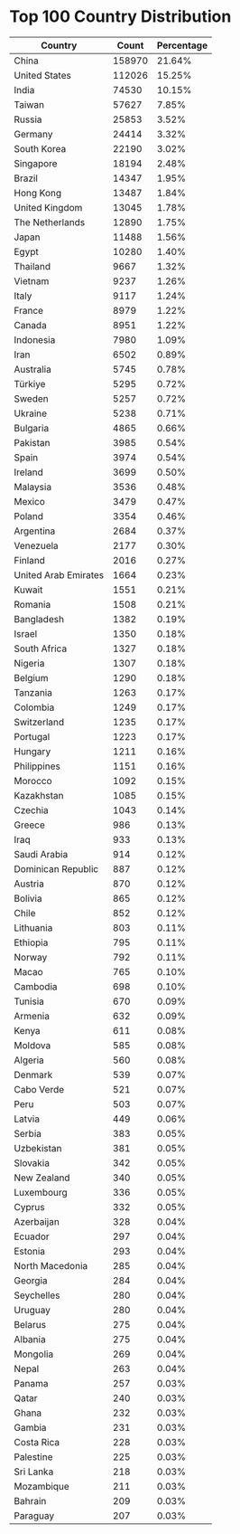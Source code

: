 # Top 100 Country Distribution
| Country | Count | Percentage |
|----|----|----|
| China | 158970 | 21.64% |
| United States | 112026 | 15.25% |
| India | 74530 | 10.15% |
| Taiwan | 57627 | 7.85% |
| Russia | 25853 | 3.52% |
| Germany | 24414 | 3.32% |
| South Korea | 22190 | 3.02% |
| Singapore | 18194 | 2.48% |
| Brazil | 14347 | 1.95% |
| Hong Kong | 13487 | 1.84% |
| United Kingdom | 13045 | 1.78% |
| The Netherlands | 12890 | 1.75% |
| Japan | 11488 | 1.56% |
| Egypt | 10280 | 1.40% |
| Thailand | 9667 | 1.32% |
| Vietnam | 9237 | 1.26% |
| Italy | 9117 | 1.24% |
| France | 8979 | 1.22% |
| Canada | 8951 | 1.22% |
| Indonesia | 7980 | 1.09% |
| Iran | 6502 | 0.89% |
| Australia | 5745 | 0.78% |
| Türkiye | 5295 | 0.72% |
| Sweden | 5257 | 0.72% |
| Ukraine | 5238 | 0.71% |
| Bulgaria | 4865 | 0.66% |
| Pakistan | 3985 | 0.54% |
| Spain | 3974 | 0.54% |
| Ireland | 3699 | 0.50% |
| Malaysia | 3536 | 0.48% |
| Mexico | 3479 | 0.47% |
| Poland | 3354 | 0.46% |
| Argentina | 2684 | 0.37% |
| Venezuela | 2177 | 0.30% |
| Finland | 2016 | 0.27% |
| United Arab Emirates | 1664 | 0.23% |
| Kuwait | 1551 | 0.21% |
| Romania | 1508 | 0.21% |
| Bangladesh | 1382 | 0.19% |
| Israel | 1350 | 0.18% |
| South Africa | 1327 | 0.18% |
| Nigeria | 1307 | 0.18% |
| Belgium | 1290 | 0.18% |
| Tanzania | 1263 | 0.17% |
| Colombia | 1249 | 0.17% |
| Switzerland | 1235 | 0.17% |
| Portugal | 1223 | 0.17% |
| Hungary | 1211 | 0.16% |
| Philippines | 1151 | 0.16% |
| Morocco | 1092 | 0.15% |
| Kazakhstan | 1085 | 0.15% |
| Czechia | 1043 | 0.14% |
| Greece | 986 | 0.13% |
| Iraq | 933 | 0.13% |
| Saudi Arabia | 914 | 0.12% |
| Dominican Republic | 887 | 0.12% |
| Austria | 870 | 0.12% |
| Bolivia | 865 | 0.12% |
| Chile | 852 | 0.12% |
| Lithuania | 803 | 0.11% |
| Ethiopia | 795 | 0.11% |
| Norway | 792 | 0.11% |
| Macao | 765 | 0.10% |
| Cambodia | 698 | 0.10% |
| Tunisia | 670 | 0.09% |
| Armenia | 632 | 0.09% |
| Kenya | 611 | 0.08% |
| Moldova | 585 | 0.08% |
| Algeria | 560 | 0.08% |
| Denmark | 539 | 0.07% |
| Cabo Verde | 521 | 0.07% |
| Peru | 503 | 0.07% |
| Latvia | 449 | 0.06% |
| Serbia | 383 | 0.05% |
| Uzbekistan | 381 | 0.05% |
| Slovakia | 342 | 0.05% |
| New Zealand | 340 | 0.05% |
| Luxembourg | 336 | 0.05% |
| Cyprus | 332 | 0.05% |
| Azerbaijan | 328 | 0.04% |
| Ecuador | 297 | 0.04% |
| Estonia | 293 | 0.04% |
| North Macedonia | 285 | 0.04% |
| Georgia | 284 | 0.04% |
| Seychelles | 280 | 0.04% |
| Uruguay | 280 | 0.04% |
| Belarus | 275 | 0.04% |
| Albania | 275 | 0.04% |
| Mongolia | 269 | 0.04% |
| Nepal | 263 | 0.04% |
| Panama | 257 | 0.03% |
| Qatar | 240 | 0.03% |
| Ghana | 232 | 0.03% |
| Gambia | 231 | 0.03% |
| Costa Rica | 228 | 0.03% |
| Palestine | 225 | 0.03% |
| Sri Lanka | 218 | 0.03% |
| Mozambique | 211 | 0.03% |
| Bahrain | 209 | 0.03% |
| Paraguay | 207 | 0.03% |
